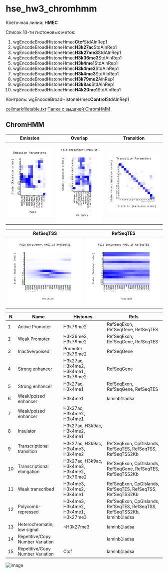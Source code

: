 # hse_hw3_chromhmm

Клеточная линия: **HMEC**

Список 10-ти гистоновых меток:
1. wgEncodeBroadHistoneHmec**Ctcf**StdAlnRep1
2. wgEncodeBroadHistoneHmec**H3k27ac**StdAlnRep1
3. wgEncodeBroadHistoneHmec**H3k27me3**StdAlnRep1
4. wgEncodeBroadHistoneHmec**H3k36me3**StdAlnRep1
5. wgEncodeBroadHistoneHmec**H3k4me1**StdAlnRep1
6. wgEncodeBroadHistoneHmec**H3k4me2**StdAlnRep1
7. wgEncodeBroadHistoneHmec**H3k4me3**StdAlnRep1
8. wgEncodeBroadHistoneHmec**H3k79me2**AlnRep1
9. wgEncodeBroadHistoneHmec**H3k9ac**StdAlnRep1
10. wgEncodeBroadHistoneHmec**H4k20me1**StdAlnRep1

Контроль: wgEncodeBroadHistoneHmec**Control**StdAlnRep1

[cellmarkfiletable.txt](/cellmarkfiletable.txt)
[Папка с выдачей ChromHMM](/data)

## ChromHMM

Emission | Overlap | Transition 
--- | --- | ---
![Image](/data/emissions_15.png) | ![Image](/data/HMEC_15_overlap.png) | ![Image](/data/transitions_15.png)

RefSeqTSS | RefSeqTES  
--- | --- 
![Image](/data/HMEC_15_RefSeqTSS_neighborhood.png) | ![Image](/data/HMEC_15_RefSeqTES_neighborhood.png)

N | Name | Histones | Refs
--- | --- | --- | ---
1 | Active Promoter | H3k79me2 | RefSeqExon, RefSeqGene, RefSeqTES
2 | Weak Promoter | H3k36me3, H3k79me2 | RefSeqExon, RefSeqGene, RefSeqTES
3 | Inactive/poised | Promoter H3k79me2 | RefSeqGene
4 | Strong enhancer | H3k27ac, H3k4me2, H3k4me1, H3k79me2 | RefSeqGene
5 | Strong enhancer | H3k27ac, H3k4me1 | RefSeqExon, RefSeqGene, RefSeqTES
6 | Weak/poised enhancer | H3k4me1 | laminb1ladsa
7 | Weak/poised enhancer | H3k27ac, H3k4me2, H3k4me1 | 
8 | Insulator | H3k27ac, H3k9ac, H3k4me2, H3k4me1 | 
9 | Transcriptional transition | H3k27ac, H3k9ac, H3k4me3, H3k4me2 | RefSeqExon, CpGIslands, RefSeqTES, RefSeqTSS, RefSeqTSS2Kb
10 | Transcriptional elongation | H3k27ac, H3k9ac, H3k4me3, H3k4me2, H3k79me2 | RefSeqExon, CpGIslands, RefSeqGene, RefSeqTES, RefSeqTSS2Kb
11 | Weak transcribed | H3k4me3, H3k4me2, H3k4me1 | RefSeqExon, CpGIslands, RefSeqTES, RefSeqTSS, RefSeqTSS2Kb
12 | Polycomb-repressed | H3k4me3, H3k4me2, H3k4me1, H3k27me3 | RefSeqExon, CpGIslands, RefSeqTES, RefSeqTSS, RefSeqTSS2Kb, laminb1ladsa
13 | Heterochromatin; low signal | ~H3k27me3 | laminb1ladsa
14 | Repetitive/Copy Number Variation | | laminb1ladsa
15 | Repetitive/Copy Number Variation | Ctcf | laminb1ladsa

<img width="980" alt="image" src="https://user-images.githubusercontent.com/6313540/229896224-5a6e5dd5-35ad-456b-bcd6-5fd9e9f33e47.png">
